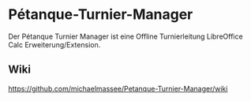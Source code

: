 # Pétanque-Turnier-Manager
Der Pétanque Turnier Manager ist eine Offline Turnierleitung LibreOffice Calc Erweiterung/Extension.

## Wiki
https://github.com/michaelmassee/Petanque-Turnier-Manager/wiki
